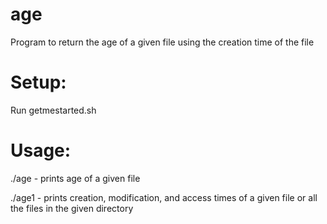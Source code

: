# age
Program to return the age of a given file using the creation time of the file

# Setup:
Run getmestarted.sh

# Usage: 

./age <filename> - prints age of a given file
 
 ./age1 <filename> - prints creation, modification, and access times of a given file or all the files in the given directory

